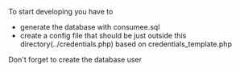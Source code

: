 To start developing you have to
    
* generate the database with consumee.sql
* create a config file that should be just outside this directory(../credentials.php) based on credentials_template.php

Don't forget to create the database user